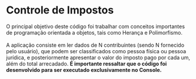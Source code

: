 # Controle de Impostos
O principal objetivo deste código foi trabalhar com conceitos importantes de programação orientada a objetos, tais como Herança e Polimorfismo.<br></br>
A aplicação consiste em ler dados de N contribuintes (sendo N fornecido pelo usuário), que podem ser classificados como pessoa física ou pessoa jurídica, e posteriormente apresentar o valor do imposto pago por cada um, além do total arrecadado. <b>É importante ressaltar que o código foi desenvolvido para ser executado exclusivamente no Console.</b>
